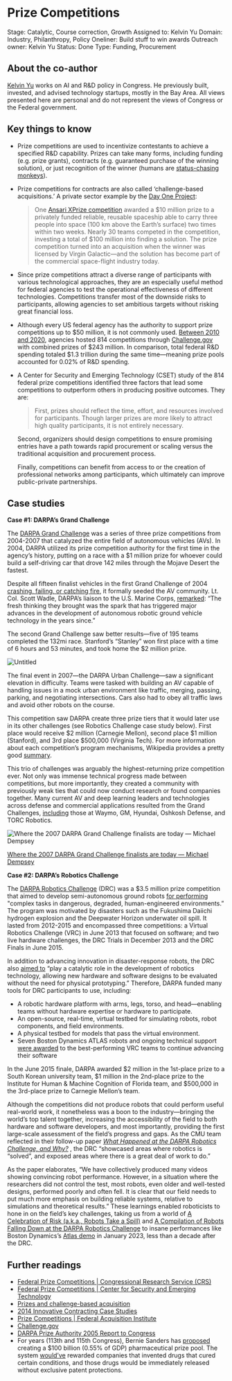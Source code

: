 # Prize Competitions

Stage: Catalytic, Course correction, Growth
Assigned to: Kelvin Yu
Domain: Industry, Philanthropy, Policy
Oneliner: Build stuff to win awards
Outreach owner: Kelvin Yu
Status: Done
Type: Funding, Procurement

## About the co-author

[Kelvin Yu](https://www.kelv.me/) works on AI and R&D policy in Congress. He previously built, invested, and advised technology startups, mostly in the Bay Area. All views presented here are personal and do not represent the views of Congress or the Federal government.

## Key things to know

- Prize competitions are used to incentivize contestants to achieve a specified R&D capability. Prizes can take many forms, including funding (e.g. prize grants), contracts (e.g. guaranteed purchase of the winning solution), or just recognition of the winner (humans are [status-chasing monkeys](https://www.eugenewei.com/blog/2019/2/19/status-as-a-service#:~:text=is%20that%20piece.-,Status%2DSeeking%20Monkeys,-%22It%20is%20a)).
- Prize competitions for contracts are also called ‘challenge-based acquisitions.’ A private sector example by the [Day One Project](https://uploads.dayoneproject.org/2021/09/10150642/Industrial-Policy-Memo.pdf):
    
    > One [Ansari XPrize competition](https://www.xprize.org/) awarded a $10 million prize to a privately funded reliable, reusable spaceship able to carry three people into space (100 km above the Earth’s surface) two times within two weeks. Nearly 30 teams competed in the competition, investing a total of $100 million into finding a solution. The prize competition turned into an acquisition when the winner was licensed by Virgin Galactic—and the solution has become part of the commercial space-flight industry today.
    > 
- Since prize competitions attract a diverse range of participants with various technological approaches, they are an especially useful method for federal agencies to test the operational effectiveness of different technologies. Competitions transfer most of the downside risks to participants, allowing agencies to set ambitious targets without risking great financial loss.
- Although every US federal agency has the authority to support prize competitions up to $50 million, it is not commonly used. [Between 2010 and 2020](https://cset.georgetown.edu/publication/federal-prize-competitions/), agencies hosted 814 competitions through [Challenge.gov](http://challenge.gov/) with combined prizes of $243 million. In comparison, total federal R&D spending totaled $1.3 trillion during the same time—meaning prize pools accounted for 0.02% of R&D spending.
- A Center for Security and Emerging Technology (CSET) study of the 814 federal prize competitions identified three factors that lead some competitions to outperform others in producing positive outcomes. They are:
    
    > First, prizes should reflect the time, effort, and resources involved for participants. Though larger prizes are more likely to attract high quality participants, it is not entirely necessary. 
    
    Second, organizers should design competitions to ensure promising entries have a path towards rapid procurement or scaling versus the traditional acquisition and procurement process. 
    
    Finally, competitions can benefit from access to or the creation of professional networks among participants, which ultimately can improve public-private partnerships.
    > 

## Case studies

******************************************************************Case #1: DARPA’s Grand Challenge******************************************************************

The [DARPA Grand Challenge](https://www.darpa.mil/about-us/timeline/-grand-challenge-for-autonomous-vehicles) was a series of three prize competitions from 2004-2007 that catalyzed the entire field of autonomous vehicles (AVs). In 2004, DARPA utilized its prize competition authority for the first time in the agency’s history, putting on a race with a $1 million prize for whoever could build a self-driving car that drove 142 miles through the Mojave Desert the fastest.

Despite all fifteen finalist vehicles in the first Grand Challenge of 2004 [crashing, failing, or catching fire](https://www.wired.com/story/darpa-grand-challenge-2004-oral-history/), it formally seeded the AV community. Lt. Col. Scott Wadle, DARPA’s liaison to the U.S. Marine Corps, [remarked](https://www.herox.com/blog/159-the-drive-for-autonomous-vehicles-the-darpa-grand#:~:text=As%20Lt.%20Col.%20Scott%20Wadle%2C%20DARPA%E2%80%99s%20liaison%20to%20the%20U.S.%20Marine%20Corps%2C%20said%20of%20the%20people%20involved%3A%20%E2%80%9CThe%20fresh%20thinking%20they%20brought%20was%20the%20spark%20that%20has%20triggered%20major%20advances%20in%20the%20development%20of%20autonomous%20robotic%20ground%20vehicle%20technology%20in%20the%20years%20since.%E2%80%9D): “The fresh thinking they brought was the spark that has triggered major advances in the development of autonomous robotic ground vehicle technology in the years since.”

The second Grand Challenge saw better results—five of 195 teams completed the 132mi race. Stanford’s “Stanley” won first place with a time of 6 hours and 53 minutes, and took home the $2 million prize.

![Untitled](Prize%20Competitions%20491ffdfeda694c20aacd128d74a52296/Untitled.png)

The final event in 2007—the DARPA Urban Challenge—saw a significant elevation in difficulty. Teams were tasked with building an AV capable of handling issues in a mock urban environment like traffic, merging, passing, parking, and negotiating intersections. Cars also had to obey all traffic laws and avoid other robots on the course.

This competition saw DARPA create three prize tiers that it would later use in its other challenges (see Robotics Challenge case study below). First place would receive $2 million (Carnegie Mellon), second place $1 million (Stanford), and 3rd place $500,000 (Virginia Tech). For more information about each competition’s program mechanisms, Wikipedia provides a pretty good [summary](https://en.wikipedia.org/wiki/DARPA_Grand_Challenge).

This trio of challenges was arguably the highest-returning prize competition ever. Not only was immense technical progress made between competitions, but more importantly, they created a community with previously weak ties that could now conduct research or found companies together. Many current AV and deep learning leaders and technologies across defense and commercial applications resulted from the Grand Challenges, [including](https://www.herox.com/blog/159-the-drive-for-autonomous-vehicles-the-darpa-grand#:~:text=ten%20years%20later%2C-,DARPA%20points%20to,-the%20proliferation%20of) those at Waymo, GM, Hyundai, Oshkosh Defense, and TORC Robotics.

![[Where the 2007 DARPA Grand Challenge finalists are today — Michael Dempsey](https://medium.com/@mhdempsey/2007-darpa-grand-challenge-roster-e1d05fccf428)](Prize%20Competitions%20491ffdfeda694c20aacd128d74a52296/Untitled%201.png)

[Where the 2007 DARPA Grand Challenge finalists are today — Michael Dempsey](https://medium.com/@mhdempsey/2007-darpa-grand-challenge-roster-e1d05fccf428)

******************************************Case #2: DARPA’s Robotics Challenge******************************************

The [DARPA Robotics Challenge](https://www.darpa.mil//about-us/timeline/darpa-robotics-challenge) (DRC) was a $3.5 million prize competition that aimed to develop semi-autonomous ground robots [for performing](https://web.archive.org/web/20130120060850/http://www.darpa.mil/Our_Work/TTO/Programs/DARPA_Robotics_Challenge.aspx) "complex tasks in dangerous, degraded, human-engineered environments.” The program was motivated by disasters such as the Fukushima Daiichi hydrogen explosion and the Deepwater Horizon underwater oil spill. It lasted from 2012-2015 and encompassed three competitions: a Virtual Robotics Challenge (VRC) in June 2013 that focused on software; and two live hardware challenges, the DRC Trials in December 2013 and the DRC Finals in June 2015.

In addition to advancing innovation in disaster-response robots, the DRC also [aimed to](https://web.archive.org/web/20130120060850/http://www.darpa.mil/Our_Work/TTO/Programs/DARPA_Robotics_Challenge.aspx#:~:text=will%20play%20a%20catalytic%20role%20in%20development%20of%20robotics%20technology%2C%20allowing%20new%20hardware%20and%20software%20designs%20to%20be%20evaluated%20without%20the%20need%20for%20physical%20prototyping.) “play a catalytic role in the development of robotics technology, allowing new hardware and software designs to be evaluated without the need for physical prototyping.” Therefore, DARPA funded many tools for DRC participants to use, including:

- A robotic hardware platform with arms, legs, torso, and head—enabling teams without hardware expertise or hardware to participate.
- An open-source, real-time, virtual testbed for simulating robots, robot components, and field environments.
- A physical testbed for models that pass the virtual environment.
- Seven Boston Dynamics ATLAS robots and ongoing technical support [were awarded](https://www.darpa.mil/news-events/2013-07-11) to the best-performing VRC teams to continue advancing their software

In the June 2015 finale, DARPA awarded $2 million in the 1st-place prize to a South Korean university team, $1 million in the 2nd-place prize to the Institute for Human & Machine Cognition of Florida team, and $500,000 in the 3rd-place prize to Carnegie Mellon’s team.

Although the competitions did not produce robots that could perform useful real-world work, it nonetheless was a boon to the industry—bringing the world’s top talent together, increasing the accessibility of the field to both hardware and software developers, and most importantly, providing the first large-scale assessment of the field’s progress and gaps. As the CMU team reflected in their follow-up paper *[What Happened at the DARPA Robotics Challenge, and Why?](https://www.cs.cmu.edu/~cga/drc/jfr-what.pdf)* , the DRC “showcased areas where robotics is “solved”, and exposed areas where there is a great deal of work to do.” 

As the paper elaborates, “We have collectively produced many videos showing convincing robot performance. However, in a situation where the researchers did not control the test, most robots, even older and well-tested designs, performed poorly and often fell. It is clear that our field needs to put much more emphasis on building reliable systems, relative to simulations and theoretical results.” These learnings enabled roboticists to hone in on the field’s key challenges, taking us from a world of [A Celebration of Risk (a.k.a., Robots Take a Spill)](https://www.youtube.com/watch?v=7A_QPGcjrh0) and [A Compilation of Robots Falling Down at the DARPA Robotics Challenge](https://www.youtube.com/watch?v=g0TaYhjpOfo) to insane performances like Boston Dynamics’s [Atlas demo](https://www.youtube.com/watch?v=-e1_QhJ1EhQ) in January 2023, less than a decade after the DRC.

## Further readings

- [Federal Prize Competitions | Congressional Research Service (CRS)](https://sgp.fas.org/crs/misc/R45271.pdf)
- [Federal Prize Competitions | Center for Security and Emerging Technology](https://cset.georgetown.edu/publication/federal-prize-competitions/)
- [Prizes and challenge-based acquisition](https://www.mitre.org/sites/default/files/publications/6-prizes-and-challenge-based-acquisition.pdf)
- [2014 Innovative Contracting Case Studies](https://strategicinstitute.org/wp-content/uploads/2016/12/innovative_contracting_case_studies_2014_-_august.pdf)
- [Prize Competitions | Federal Acquisition Institute](https://www.fai.gov/content/prize-competitions)
- [Challenge.gov](Challenge.gov)
- [DARPA Prize Authority 2005 Report to Congress](https://www.grandchallenge.org/grandchallenge/docs/Grand_Challenge_2005_Report_to_Congress.pdf)
- For years (113th and 115th Congress), Bernie Sanders has [proposed](https://archive.is/o/70ivz/https://www.govtrack.us/congress/bills/113/s627/text) creating a $100 billion (0.55% of GDP) pharmaceutical prize pool. The system [would’ve](https://archive.is/70ivz#selection-841.362-845.232) rewarded companies that invented drugs that cured certain conditions, and those drugs would be immediately released without exclusive patent protections.